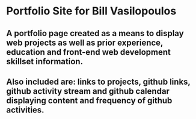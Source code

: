 # Portfolio Site for Bill Vasilopoulos

## A portfolio page created as a means to display web projects as well as prior experience, education and front-end web development skillset information.

## Also included are: links to projects, github links, github activity stream and github calendar displaying content and frequency of github activities.